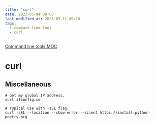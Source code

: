 ```yaml
---
title: "curl"
date: 2023-05-04 09:03
last_modified_at: 2023-05-11 09:18
tags:
  - command-line-tool
  - curl
---
```


[Command line tools MOC](Command%20line%20tools%20MOC.md)

# curl

## Miscellaneous

```shell
# Get my global IP address.
curl ifconfig.co

# Typical use with -sSL flag.
curl -sSL --location --show-error --silent https://install.python-poetry.org
```
